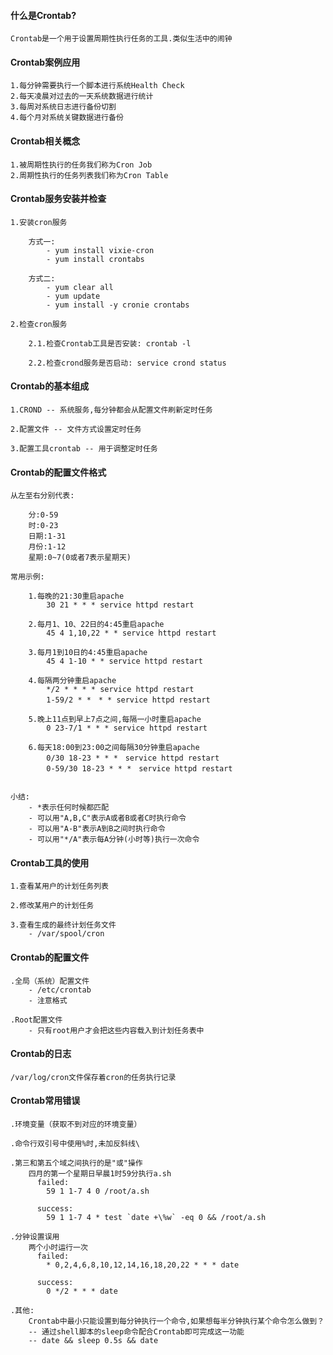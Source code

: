 
#### 什么是Crontab?
    Crontab是一个用于设置周期性执行任务的工具.类似生活中的闹钟

#### Crontab案例应用
    1.每分钟需要执行一个脚本进行系统Health Check 
    2.每天凌晨对过去的一天系统数据进行统计 
    3.每周对系统日志进行备份切割 
    4.每个月对系统关键数据进行备份
    
#### Crontab相关概念
    1.被周期性执行的任务我们称为Cron Job 
    2.周期性执行的任务列表我们称为Cron Table
    
#### Crontab服务安装并检查
    1.安装cron服务
        
        方式一:
            - yum install vixie-cron
            - yum install crontabs
        
        方式二:
            - yum clear all 
            - yum update
            - yum install -y cronie crontabs
            
    2.检查cron服务
        
        2.1.检查Crontab工具是否安装: crontab -l
        
        2.2.检查crond服务是否启动: service crond status
 
#### Crontab的基本组成
        
    1.CROND -- 系统服务,每分钟都会从配置文件刷新定时任务
        
    2.配置文件 -- 文件方式设置定时任务
        
    3.配置工具crontab -- 用于调整定时任务
        
#### Crontab的配置文件格式 
    从左至右分别代表:
        
        分:0-59
        时:0-23
        日期:1-31
        月份:1-12
        星期:0~7(0或者7表示星期天)
        
    常用示例:
        
        1.每晚的21:30重启apache
            30 21 * * * service httpd restart
                
        2.每月1、10、22日的4:45重启apache
            45 4 1,10,22 * * service httpd restart
            
        3.每月1到10日的4:45重启apache
            45 4 1-10 * * service httpd restart
                
        4.每隔两分钟重启apache
            */2 * * * * service httpd restart
            1-59/2 * *　* * service httpd restart
                
        5.晚上11点到早上7点之间,每隔一小时重启apache
            0 23-7/1 * * * service httpd restart
        
        6.每天18:00到23:00之间每隔30分钟重启apache
            0/30 18-23 * * *　service httpd restart
            0-59/30 18-23 * * *　service httpd restart
                
            
    小结:
        - *表示任何时候都匹配
        - 可以用"A,B,C"表示A或者B或者C时执行命令
        - 可以用"A-B"表示A到B之间时执行命令
        - 可以用"*/A"表示每A分钟(小时等)执行一次命令

#### Crontab工具的使用
    
    1.查看某用户的计划任务列表 
        
    2.修改某用户的计划任务
        
    3.查看生成的最终计划任务文件 
        - /var/spool/cron
            
#### Crontab的配置文件
    .全局（系统）配置文件 
        - /etc/crontab 
        - 注意格式
         
    .Root配置文件 
        - 只有root用户才会把这些内容载入到计划任务表中

#### Crontab的日志
    /var/log/cron文件保存着cron的任务执行记录

#### Crontab常用错误
        
    .环境变量（获取不到对应的环境变量）
        
    .命令行双引号中使用%时,未加反斜线\
        
    .第三和第五个域之间执行的是"或"操作
        四月的第一个星期日早晨1时59分执行a.sh
          failed:
            59 1 1-7 4 0 /root/a.sh
        
          success:
            59 1 1-7 4 * test `date +\%w` -eq 0 && /root/a.sh
        
    .分钟设置误用
        两个小时运行一次
          failed:
            * 0,2,4,6,8,10,12,14,16,18,20,22 * * * date
             
          success:
            0 */2 * * * date
            
    .其他:
        Crontab中最小只能设置到每分钟执行一个命令,如果想每半分钟执行某个命令怎么做到？
        -- 通过shell脚本的sleep命令配合Crontab即可完成这一功能
        -- date && sleep 0.5s && date     
          
